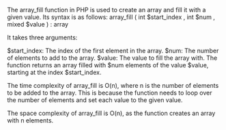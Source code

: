 The array_fill function in PHP is used to create an array and fill it with a given value. Its syntax is as follows:
array_fill ( int $start_index , int $num , mixed $value ) : array

It takes three arguments:

$start_index: The index of the first element in the array.
$num: The number of elements to add to the array.
$value: The value to fill the array with.
The function returns an array filled with $num elements of the value $value, starting at the index $start_index.

The time complexity of array_fill is O(n), where n is the number of elements to be added to the array. This is because the function needs to loop over the number of elements and set each value to the given value.

The space complexity of array_fill is O(n), as the function creates an array with n elements.